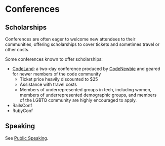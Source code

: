 # Conferences

## Scholarships

Conferences are often eager to welcome new attendees to their communities, offering scholarships to cover tickets and sometimes travel or other costs.

Some conferences known to offer scholarships:

* [CodeLand](http://codelandconf.com/#scholarship): a two-day conference produced by [CodeNewbie](https://www.codenewbie.org/) and geared for newer members of the code community
  * Ticket price heavily discounted to $25
  * Assistance with travel costs
  * Members of underrepresented groups in tech, including women, members of underrepresented demographic groups, and members of the LGBTQ community are highly encouraged to apply.
* RailsConf
* RubyConf

## Speaking

See [Public Speaking](/career-building/public-speaking/README.md).

